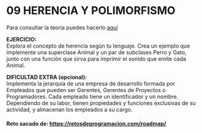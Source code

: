 # 09 HERENCIA Y POLIMORFISMO

Para consultar la teoría puedes hacerlo [aquí](../../conceptos/HERENCIA_POLIMORFISMO.md)

**EJERCICIO:**  
Explora el concepto de herencia según tu lenguaje. Crea un ejemplo que implemente una superclase Animal y un par de
subclases Perro y Gato, junto con una función que sirva para imprimir el sonido que emite cada Animal.

**DIFICULTAD EXTRA (opcional):**  
Implementa la jerarquía de una empresa de desarrollo formada por Empleados que pueden ser Gerentes, Gerentes de
Proyectos o Programadores. Cada empleado tiene un identificador y un nombre. Dependiendo de su labor, tienen propiedades
y funciones exclusivas de su actividad, y almacenan los empleados a su cargo.

#### Reto sacado de: https://retosdeprogramacion.com/roadmap/

